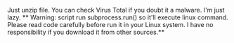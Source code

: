 Just unzip file. You can check Virus Total if you doubt it a malware. I'm just lazy.
** Warning: script run subprocess.run() so it'll execute linux command. Please read code carefully before run it in your Linux system. I have no responsibility if you download it from other sources.**
